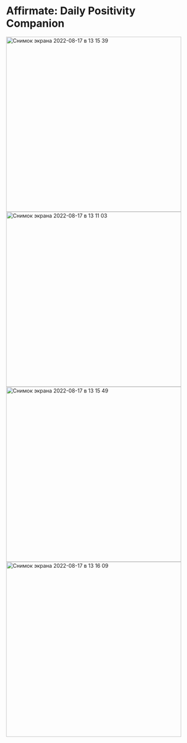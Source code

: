 # Affirmate: Daily Positivity Companion
<img width="473" alt="Снимок экрана 2022-08-17 в 13 15 39" src="https://user-images.githubusercontent.com/107983374/185058026-0bb2d6dc-6ad5-45fb-8534-b3a3fe2091bd.png">
<img width="473" alt="Снимок экрана 2022-08-17 в 13 11 03" src="https://user-images.githubusercontent.com/107983374/185058038-03110ca6-cc29-4b09-9478-9c33c0ccc277.png">
<img width="473" alt="Снимок экрана 2022-08-17 в 13 15 49" src="https://user-images.githubusercontent.com/107983374/185058045-9ed71efc-5d7a-489b-a702-79dc73a85365.png">
<img width="473" alt="Снимок экрана 2022-08-17 в 13 16 09" src="https://user-images.githubusercontent.com/107983374/185058058-7f6f3f8d-d38b-4a68-86d3-7838ea29ed74.png">
